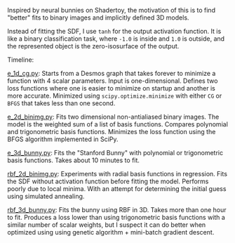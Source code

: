 Inspired by neural bunnies on Shadertoy, the motivation of this is to find "better" fits to binary images and implicitly defined 3D models.

Instead of fitting the SDF, I use `tanh` for the output activation function. It is like a binary classification task, where `-1.0` is inside and `1.0` is outside, and the represented object is the zero-isosurface of the output.

Timeline:

[e_1d_cg.py](e_1d_cg.py): Starts from a Desmos graph that takes forever to minimize a function with 4 scalar parameters. Input is one-dimensional. Defines two loss functions where one is easier to minimize on startup and another is more accurate. Minimized using `scipy.optimize.minimize` with either `CG` or `BFGS` that takes less than one second.

[e_2d_binimg.py](e_2d_binimg.py): Fits two dimensional non-antialiased binary images. The model is the weighted sum of a list of basis functions. Compares polynomial and trigonometric basis functions. Minimizes the loss function using the BFGS algorithm implemented in SciPy.

[e_3d_bunny.py](e_3d_bunny.py): Fits the "Stanford Bunny" with polynomial or trigonometric basis functions. Takes about 10 minutes to fit.

[rbf_2d_binimg.py](rbf_2d_binimg.py): Experiments with radial basis functions in regression. Fits the SDF without activation function before fitting the model. Performs poorly due to local minima. With an attempt for determining the initial guess using simulated annealing.

[rbf_3d_bunny.py](rbf_3d_bunny.py): Fits the bunny using RBF in 3D. Takes more than one hour to fit. Produces a loss lower than using trigonometric basis functions with a similar number of scalar weights, but I suspect it can do better when optimized using using genetic algorithm + mini-batch gradient descent.
